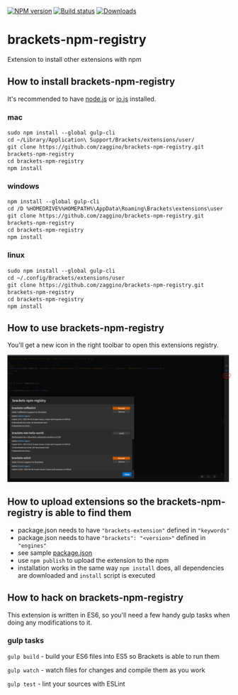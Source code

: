[![NPM version][npm-image]][npm-url]
[![Build status][travis-image]][travis-url]
[![Downloads][downloads-image]][downloads-url]

# brackets-npm-registry

Extension to install other extensions with npm

## How to install brackets-npm-registry

It's recommended to have [node.js](https://nodejs.org/) or [io.js](https://iojs.org/) installed.

### mac

```
sudo npm install --global gulp-cli
cd ~/Library/Application\ Support/Brackets/extensions/user/
git clone https://github.com/zaggino/brackets-npm-registry.git brackets-npm-registry
cd brackets-npm-registry
npm install
```

### windows

```
npm install --global gulp-cli
cd /D %HOMEDRIVE%%HOMEPATH%\AppData\Roaming\Brackets\extensions\user
git clone https://github.com/zaggino/brackets-npm-registry.git brackets-npm-registry
cd brackets-npm-registry
npm install
```

### linux

```
sudo npm install --global gulp-cli
cd ~/.config/Brackets/extensions/user
git clone https://github.com/zaggino/brackets-npm-registry.git brackets-npm-registry
cd brackets-npm-registry
npm install
```

## How to use brackets-npm-registry

You'll get a new icon in the right toolbar to open this extensions registry.

![how-to-use.png](how-to-use.png)

## How to upload extensions so the brackets-npm-registry is able to find them

- package.json needs to have `"brackets-extension"` defined in `"keywords"`
- package.json needs to have `"brackets": "<version>"` defined in `"engines"`
- see sample [package.json](https://github.com/zaggino/brackets-es6-hello-world/blob/master/package.json)
- use `npm publish` to upload the extension to the npm
- installation works in the same way `npm install` does, all dependencies are downloaded and `install` script is executed

## How to hack on brackets-npm-registry

This extension is written in ES6, so you'll need a few handy gulp tasks when doing any modifications to it.

### gulp tasks

`gulp build` - build your ES6 files into ES5 so Brackets is able to run them

`gulp watch` - watch files for changes and compile them as you work

`gulp test` - lint your sources with ESLint

[npm-image]: https://img.shields.io/npm/v/brackets-npm-registry.svg?style=flat-square
[npm-url]: https://npmjs.org/package/brackets-npm-registry
[travis-image]: https://img.shields.io/travis/zaggino/brackets-npm-registry/master.svg?style=flat-square
[travis-url]: https://travis-ci.org/zaggino/brackets-npm-registry
[downloads-image]: http://img.shields.io/npm/dm/brackets-npm-registry.svg?style=flat-square
[downloads-url]: https://npmjs.org/package/brackets-npm-registry
